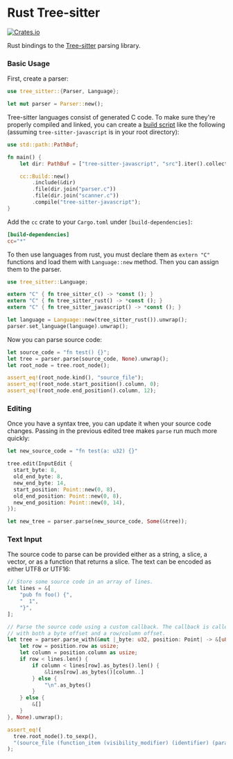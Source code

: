 # Rust Tree-sitter

[![Crates.io](https://img.shields.io/crates/v/tree-sitter.svg)](https://crates.io/crates/tree-sitter)

Rust bindings to the [Tree-sitter][] parsing library.

### Basic Usage

First, create a parser:

```rust
use tree_sitter::{Parser, Language};

let mut parser = Parser::new();
```

Tree-sitter languages consist of generated C code. To make sure they're properly compiled and linked, you can create a [build script](https://doc.rust-lang.org/cargo/reference/build-scripts.html) like the following (assuming `tree-sitter-javascript` is in your root directory):

```rust
use std::path::PathBuf;

fn main() {
    let dir: PathBuf = ["tree-sitter-javascript", "src"].iter().collect();

    cc::Build::new()
        .include(&dir)
        .file(dir.join("parser.c"))
        .file(dir.join("scanner.c"))
        .compile("tree-sitter-javascript");
}
```

Add the `cc` crate to your `Cargo.toml` under `[build-dependencies]`:

```toml
[build-dependencies]
cc="*"
```

To then use languages from rust, you must declare them as `extern "C"` functions and load them with `Language::new` method. Then you can assign them to the parser.

```rust
use tree_sitter::Language;

extern "C" { fn tree_sitter_c() -> *const (); }
extern "C" { fn tree_sitter_rust() -> *const (); }
extern "C" { fn tree_sitter_javascript() -> *const (); }

let language = Language::new(tree_sitter_rust()).unwrap();
parser.set_language(language).unwrap();
```

Now you can parse source code:

```rust
let source_code = "fn test() {}";
let tree = parser.parse(source_code, None).unwrap();
let root_node = tree.root_node();

assert_eq!(root_node.kind(), "source_file");
assert_eq!(root_node.start_position().column, 0);
assert_eq!(root_node.end_position().column, 12);
```

### Editing

Once you have a syntax tree, you can update it when your source code changes. Passing in the previous edited tree makes `parse` run much more quickly:

```rust
let new_source_code = "fn test(a: u32) {}"

tree.edit(InputEdit {
  start_byte: 8,
  old_end_byte: 8,
  new_end_byte: 14,
  start_position: Point::new(0, 8),
  old_end_position: Point::new(0, 8),
  new_end_position: Point::new(0, 14),
});

let new_tree = parser.parse(new_source_code, Some(&tree));
```

### Text Input

The source code to parse can be provided either as a string, a slice, a vector, or as a function that returns a slice. The text can be encoded as either UTF8 or UTF16:

```rust
// Store some source code in an array of lines.
let lines = &[
    "pub fn foo() {",
    "  1",
    "}",
];

// Parse the source code using a custom callback. The callback is called
// with both a byte offset and a row/column offset.
let tree = parser.parse_with(&mut |_byte: u32, position: Point| -> &[u8] {
    let row = position.row as usize;
    let column = position.column as usize;
    if row < lines.len() {
        if column < lines[row].as_bytes().len() {
            &lines[row].as_bytes()[column..]
        } else {
            "\n".as_bytes()
        }
    } else {
        &[]
    }
}, None).unwrap();

assert_eq!(
  tree.root_node().to_sexp(),
  "(source_file (function_item (visibility_modifier) (identifier) (parameters) (block (number_literal))))"
);
```

[tree-sitter]: https://github.com/tree-sitter/tree-sitter
